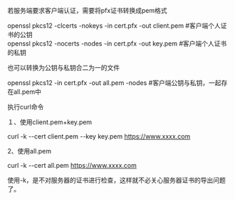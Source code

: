 若服务端要求客户端认证，需要将pfx证书转换成pem格式

openssl pkcs12 -clcerts -nokeys -in cert.pfx -out client.pem    #客户端个人证书的公钥  
openssl pkcs12 -nocerts -nodes -in cert.pfx -out key.pem #客户端个人证书的私钥

也可以转换为公钥与私钥合二为一的文件

openssl pkcs12 -in  cert.pfx -out all.pem -nodes                                   #客户端公钥与私钥，一起存在all.pem中

执行curl命令

１、使用client.pem+key.pem

curl -k --cert client.pem --key key.pem https://www.xxxx.com

2、使用all.pem

curl -k --cert all.pem  https://www.xxxx.com

使用-k，是不对服务器的证书进行检查，这样就不必关心服务器证书的导出问题了。
